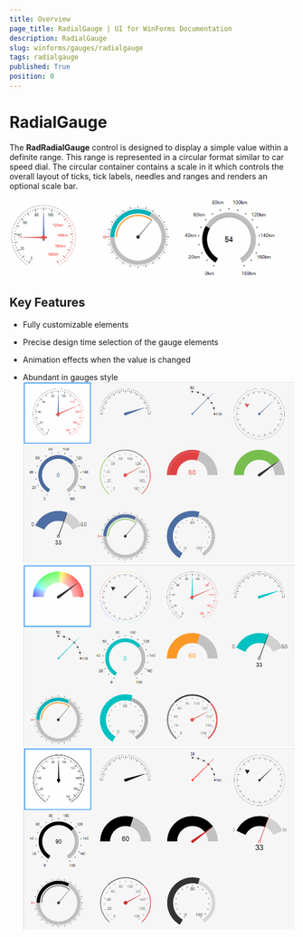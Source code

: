 ```yaml
---
title: Overview
page_title: RadialGauge | UI for WinForms Documentation
description: RadialGauge
slug: winforms/gauges/radialgauge
tags: radialgauge
published: True
position: 0
---
```


# RadialGauge



The __RadRadialGauge__ control is designed to display a simple value within a definite range. This range is represented in a circular format similar to car speed dial. The circular container contains a scale in it which controls the overall layout of ticks, tick labels, needles and ranges and renders an optional scale bar.

![radialgauge-overview 001](images/radialgauge-overview001.gif)

## Key Features

* Fully customizable elements

* Precise design time selection of the gauge elements

* Animation effects when the value is changed

* Abundant in gauges style![radialgauge-overview 002](images/radialgauge-overview002.png)![radialgauge-overview 003](images/radialgauge-overview003.png)![radialgauge-overview 004](images/radialgauge-overview004.png)
